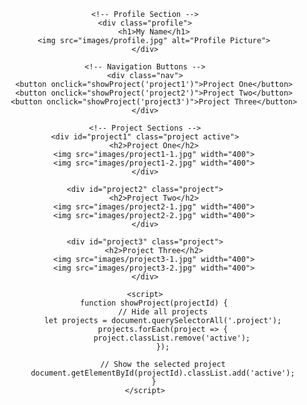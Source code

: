 <!DOCTYPE html>
<html lang="en">
<head>
    <meta charset="UTF-8">
    <meta name="viewport" content="width=device-width, initial-scale=1.0">
    <title>Portfolio</title>
    <style>
        body {
            background-image: url('images/cowboy2.jpg');
            background-repeat: no-repeat;
            background-attachment: fixed;
            background-size: cover;
            font-family: Arial, sans-serif;
            text-align: center;
        }
        .profile {
            margin-top: 20px;
        }
        .profile img {
            width: 100px;
            height: 100px;
            border-radius: 50%;
            border: 2px solid white;
        }
        .nav {
            margin-top: 20px;
        }
        .nav button {
            background-color: #4b72b4;
            color: white;
            padding: 10px;
            margin: 5px;
            border: none;
            cursor: pointer;
            font-size: 18px;
        }
        .nav button:hover {
            background-color: #345a8a;
        }
        .project {
            display: none; /* Hide all projects initially */
            margin-top: 20px;
        }
        .active {
            display: block; /* Show the active project */
        }
    </style>
</head>
<body>

    <!-- Profile Section -->
    <div class="profile">
        <h1>My Name</h1>
        <img src="images/profile.jpg" alt="Profile Picture">
    </div>

    <!-- Navigation Buttons -->
    <div class="nav">
        <button onclick="showProject('project1')">Project One</button>
        <button onclick="showProject('project2')">Project Two</button>
        <button onclick="showProject('project3')">Project Three</button>
    </div>

    <!-- Project Sections -->
    <div id="project1" class="project active">
        <h2>Project One</h2>
        <img src="images/project1-1.jpg" width="400">
        <img src="images/project1-2.jpg" width="400">
    </div>

    <div id="project2" class="project">
        <h2>Project Two</h2>
        <img src="images/project2-1.jpg" width="400">
        <img src="images/project2-2.jpg" width="400">
    </div>

    <div id="project3" class="project">
        <h2>Project Three</h2>
        <img src="images/project3-1.jpg" width="400">
        <img src="images/project3-2.jpg" width="400">
    </div>

    <script>
        function showProject(projectId) {
            // Hide all projects
            let projects = document.querySelectorAll('.project');
            projects.forEach(project => {
                project.classList.remove('active');
            });

            // Show the selected project
            document.getElementById(projectId).classList.add('active');
        }
    </script>

</body>
</html>

